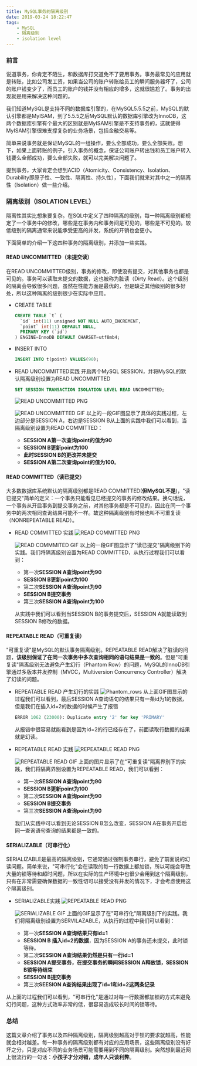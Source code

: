 ```yaml
---
title: MySQL事务的隔离级别
date: 2019-03-24 18:22:47
tags:
    - MySQL
    - 隔离级别
    - isolation level
---
```


### 前言
说道事务，你肯定不陌生，和数据库打交道免不了要用事务。事务最常见的应用就是转账，比如公司发工资，如果当公司的账户转账给员工的瞬间服务器坏了，公司的账户钱变少了，而员工的账户的钱并没有相应的增多，这就很尴尬了。事务的出现就是用来解决这种问题的。

我们知道MySQL是支持不同的数据库引擎的，在MySQL5.5.5之前，MySQL的默认引擎都是MyISAM，到了5.5.5之后MySQL默认的数据库引擎改为InnoDB，这两个数据库引擎有个最大的区别就是MyISAM引擎是不支持事务的，这就使得MyISAM引擎很难支撑复杂的业务场景，包括金融交易等。

<!-- more -->

简单来说事务就是保证MySQL的一组操作，要么全部成功，要么全部失败。想下，如果上面转账的例子，引入事务的概念，保证公司账户转出钱和员工账户转入钱要么全部成功，要么全部失败，就可以完美解决问题了。

提到事务，大家肯定会想到ACID（Atomicity、Consistency、Isolation、Durability即原子性、一致性、隔离性、持久性），下面我们就来对其中之一的隔离性（Isolation）做一些介绍。


### 隔离级别（ISOLATION LEVEL）

隔离性其实比想象要复杂。在SQL中定义了四种隔离的级别，每一种隔离级别都规定了一个事务中的修改，哪些是在事务内和事务间是可见的，哪些是不可见的。较低级别的隔离通常来说能承受更高的并发，系统的开销也会更小。

下面简单的介绍一下这四种事务的隔离级别，并添加一些实践。
#### READ UNCOMMITTED（未提交读）
在READ UNCOMMITTED级别，事务的修改，即使没有提交，对其他事务也都是可见的。事务可以读取未提交的数据，这也被称为脏读（Dirty Read）。这个级别的隔离会导致很多问题，虽然在性能方面是最优的，但是缺乏其他级别的很多好处，所以这种隔离的级别很少在实际中应用。
* CREATE TABLE

  ```sql
  CREATE TABLE `t` (
    `id` int(11) unsigned NOT NULL AUTO_INCREMENT,
    `point` int(11) DEFAULT NULL,
    PRIMARY KEY (`id`)
  ) ENGINE=InnoDB DEFAULT CHARSET=utf8mb4;
  ```
  
* INSERT INTO

  ```sql
  INSERT INTO t(point) VALUES(90);
  ```
  
* READ UNCOMMITTED实践
  开启两个MySQL SESSION，并将MySQL的默认隔离级别设置为READ UNCOMMITTED
  ```sql
  SET SESSION TRANSACTION ISOLATION LEVEL READ UNCOMMITTED;
  ```
  ![READ UNCOMMITTED PNG](https://user-gold-cdn.xitu.io/2019/3/24/169af28aead94fbc?w=1146&h=120&f=png&s=26732)
  

  ![READ UNCOMMITTED GIF](https://user-gold-cdn.xitu.io/2019/3/24/169af28aecdf58af?w=700&h=350&f=gif&s=3543646)
  以上的一段GIF图显示了具体的实践过程，左边部分是SESSION A，右边是SESSION B从上面的实践中我们可以看到，当隔离级别设置为READ COMMITTED：
  * **SESSION A第一次查询point的值为90**
  * **SESSION B更新point为100**
  * **此时SESSION B的更改并未提交**
  * **SESSION A第二次查询point的值为100**。
  

#### READ COMMITTED（读已提交）
大多数数据库系统默认的隔离级别都是READ COMMITTED(**但MySQL不是**)，"读已提交"简单的定义：一个事务只能看见已经提交的事务的修改结果。换句话说，一个事务从开启事务到提交事务之前，对其他事务都是不可见的，因此在同一个事务中的两次相同查询结果可能不一样。故这种隔离级别有时候也叫不可重复读（NONREPEATABLE READ）。
* READ COMMITTED 实践
  ![READ COMMITTED PNG](https://user-gold-cdn.xitu.io/2019/3/24/169af28aed1c0f5c?w=1370&h=116&f=png&s=26212)

  ![READ COMMMITED GIF](https://user-gold-cdn.xitu.io/2019/3/24/169af28aecfb4ab5?w=700&h=380&f=gif&s=4267718)
  以上的一段GIF图显示了"读已提交"隔离级别下的实践。我们将隔离级别设置为READ COMMITTED，从执行过程我们可以看到：
  * 第一次**SESSION A查询point为90**
  * **SESSION B更新point为100**
  * 第二次**SESSION A查询point为90**
  * **SESSION B提交事务**
  * 第三次**SESSION A查询point为100**
  
  从实践中我们可以看到当SESSION B的事务提交后，SESSION A就能读取到SESSION B修改的数据。
  
#### REPEATABLE READ（可重复读）
  "可重复读"是MySQL的默认事务隔离级别。REPEATABLE READ解决了脏读的问题，**该级别保证了在同一次事务中多次查询相同的语句结果是一致的**。但是"可重复读"隔离级别无法避免产生幻行（Phantom Row）的问题，MySQL的InnoDB引擎通过多版本并发控制（MVCC，Multiversion Concurrency Controller）解决了幻读的问题。
  * REPEATABLE READ 产生幻行的实践
    ![Phantom_rows](https://user-gold-cdn.xitu.io/2019/3/24/169af28aecd45aba?w=700&h=380&f=gif&s=5942106)
    从上面GIF图显示的过程我们可以看到，最后SESSION A查询语句的结果只有一条id为1的数据，但是我们在插入id=2的数据的时候产生了报错

    ```sql
    ERROR 1062 (23000): Duplicate entry '2' for key 'PRIMARY'
    ```
    从报错中很容易就能看到是因为id=2的行已经存在了，前面读取行数据的结果就是幻读。
  * REPEATABLE READ 实践
    ![REPEATABLE READ PNG](https://user-gold-cdn.xitu.io/2019/3/24/169af28aeea6f6be?w=1402&h=116&f=png&s=26751)

    ![REPEATABLE READ GIF](https://user-gold-cdn.xitu.io/2019/3/24/169af28b17fd8de7?w=700&h=379&f=gif&s=3854609)
    上面的图片显示了在"可重复读"隔离界别下的实践，我们将隔离界别设置为REPEATABLE READ，我们可以看到：
    * 第一次**SESSION A查询point为90**
    * **SESSION B更新point为100**
    * 第二次**SESSION A查询point为90**
    * **SESSION B提交事务**
    * 第三次**SESSION A查询point为90**
    
    我们从实践中可以看到无论SESSION B怎么改变，SESSION A在事务开启后同一查询语句查询的结果都是一致的。
    
#### SERIALIZABLE（可串行化）
  SERIALIZABLE是最高的隔离级别，它通常通过强制事务串行，避免了前面说的幻读问题。简单来说，"可串行化"会在读取的每一行数据上都加锁，所以可能会导致大量的锁等待和超时问题，所以在实际的生产环境中也很少会用到这个隔离级别，只有在非常需要确保数据的一致性切可以接受没有并发的情况下，才会考虑使用这个隔离级别。
  * SERIALIZABLE实践
    ![REPEATABLE READ PNG](https://user-gold-cdn.xitu.io/2019/3/24/169af28aeea6f6be?w=1402&h=116&f=png&s=26751)

    ![SERIALIZABLE GIF](https://user-gold-cdn.xitu.io/2019/3/24/169af28b1ab2ae59?w=700&h=385&f=gif&s=4627081)
    上面的GIF显示了在"可串行化"隔离级别下的实践。我们将隔离级别设置为SERVILAZABLE，从执行的过程中我们可以看到：
    * 第一次**SESSION A查询结果只有id=1**
    * **SESSION B 插入id=2的数据**，因为SESSION A的事务还未提交，此时锁等待。
    * 第二次**SESSION A查询结果仍然是只有一行id=1**
    * **SESSION A提交事务，在提交事务的瞬间SESSION A释放锁，SESSION B锁等待结束**
    * **SESSION B提交事务**
    * 第三次**SEESION A查询结果出现了id=1和id=2这两条记录**
    

  从上面的过程我们可以看到，"可串行化"是通过对每一行数据都加锁的方式来避免幻行问题，这种方式效率非常的低，很容易造成较长时间的锁等待。


### 总结
这篇文章介绍了事务以及四种隔离级别，隔离级别越高对于锁的要求就越高，性能就会相对越差。每一种事务的隔离级别都有对应的应用场景，这些隔离级别没有好坏之分，只是对应不同的业务场景可能需要用到不同的隔离级别。突然想到最近网上很流行的一句话：**小孩子才分对错，成年人只谈利弊**。


